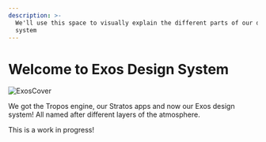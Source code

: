 ```yaml
---
description: >-
  We'll use this space to visually explain the different parts of our design
  system
---
```


# Welcome to Exos Design System

![ExosCover](https://user-images.githubusercontent.com/5425166/118621168-67ee2500-b7c6-11eb-95eb-bb1d3a44790a.png)

We got the Tropos engine, our Stratos apps and now our Exos design system! All named after different layers of the atmosphere.

This is a work in progress!

